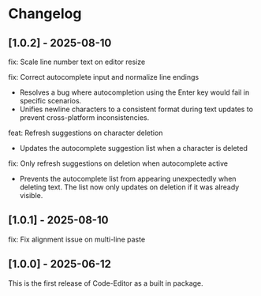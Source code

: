 # Changelog

## [1.0.2] - 2025-08-10
fix: Scale line number text on editor resize

fix: Correct autocomplete input and normalize line endings
- Resolves a bug where autocompletion using the Enter key would fail in specific scenarios.
- Unifies newline characters to a consistent format during text updates to prevent cross-platform inconsistencies.

feat: Refresh suggestions on character deletion
- Updates the autocomplete suggestion list when a character is deleted

fix: Only refresh suggestions on deletion when autocomplete active
- Prevents the autocomplete list from appearing unexpectedly when deleting text. The list now only updates on deletion if it was already visible.

## [1.0.1] - 2025-08-10
fix: Fix alignment issue on multi-line paste

## [1.0.0] - 2025-06-12
This is the first release of Code-Editor as a built in package.
